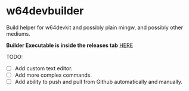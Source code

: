 # w64devbuilder
Build helper for w64devkit and possibly plain mingw, and possibly other mediums.

**Builder Executable is inside the releases tab** [HERE](https://github.com/Crafter-san/w64devbuilder/releases/tag/v2.0)


TODO:

-[ ] Add custom text editor.
-[ ] Add more complex commands.
-[ ] Add ability to push and pull from Github automatically and manually.
